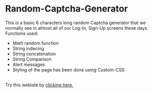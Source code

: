 # Random-Captcha-Generator

This is a basic 6 characters long random Captcha generator that we normally see in almost all of our Log-In, Sign-Up screens these days.
<br>
Functions used:
<ul>
  <li>Math random function</li>
  <li>String indecing</li>
  <li>String concatenation</li>
  <li>String Comparison</li>
  <li>Alert messages</li>
  <li>Styling of the page has been done using Custom-CSS</li>
</ul>
<br>
Try this webiste by <a href="https://mehulraj19.github.io/Random-Captcha-Generator/" target="_blank">clicking here.</a> 

